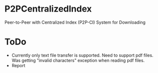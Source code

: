 # P2PCentralizedIndex
Peer-to-Peer with Centralized Index (P2P-CI) System for Downloading

# ToDo
- Currently only text file transfer is supported. Need to support pdf files. Was getting "invalid characters" exception when reading pdf files. 
- Report
